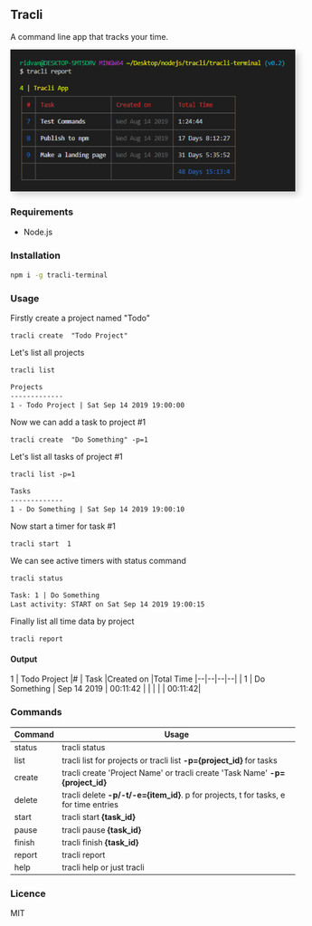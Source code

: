 ## Tracli

A command line app that tracks your time.

<img src="./resources/preview.PNG" style="box-shadow: 6px 6px 11px #0000002b;margin: 0 auto">

### Requirements

- Node.js

### Installation

```sh
npm i -g tracli-terminal
```

### Usage

Firstly create a project named "Todo"

```
tracli create  "Todo Project"
```

Let's list all projects

```
tracli list
```

```
Projects
-------------
1 - Todo Project | Sat Sep 14 2019 19:00:00
```

Now we can add a task to project #1

```
tracli create  "Do Something" -p=1
```

Let's list all tasks of project #1

```
tracli list -p=1
```

```
Tasks
-------------
1 - Do Something | Sat Sep 14 2019 19:00:10
```

Now start a timer for task #1

```
tracli start  1
```

We can see active timers with status command

```
tracli status
```

```
Task: 1 | Do Something
Last activity: START on Sat Sep 14 2019 19:00:15
```

Finally list all time data by project

```
tracli report
```

#### Output

1 | Todo Project
|# | Task |Created on |Total Time
|--|--|--|--|
| 1 | Do Something | Sep 14 2019 | 00:11:42 |
| | | | 00:11:42|

### Commands

| Command | Usage                                                                                 |
| ------- | ------------------------------------------------------------------------------------- |
| status  | tracli status                                                                         |
| list    | tracli list for projects or tracli list **-p={project_id}** for tasks                 |
| create  | tracli create 'Project Name' or tracli create 'Task Name' **-p={project_id}**         |
| delete  | tracli delete **-p/-t/-e={item_id}**. p for projects, t for tasks, e for time entries |
| start   | tracli start **{task_id}**                                                            |
| pause   | tracli pause **{task_id}**                                                            |
| finish  | tracli finish **{task_id}**                                                           |
| report  | tracli report                                                                         |
| help    | tracli help or just tracli                                                            |

### Licence

MIT
